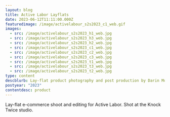 ```yaml
---
layout: blog
title: Active Labor Layflats
date: 2023-06-12T11:11:00.000Z
featuredimage: /image/activelabour_s2s2023_c1_web.gif
images:
  - src: /image/activelabour_s2s2023_h1_web.jpg
  - src: /image/activelabour_s2s2023_h3_web.jpg
  - src: /image/activelabour_s2s2023_h2_web.jpg
  - src: /image/activelabour_s2s2023_c1_web.jpg
  - src: /image/activelabour_s2s2023_c2_web.jpg
  - src: /image/activelabour_s2s2023_c3_web.jpg
  - src: /image/activelabour_s2s2023_t1_web.jpg
  - src: /image/activelabour_s2s2023_t3_web.jpg
  - src: /image/activelabour_s2s2023_t2_web.jpg
type: content
descblurb: Lay-flat product photography and post production by Darin Morrison-Beer
postyear: "2023"
contentdesc: product
---
```

Lay-flat e-commerce shoot and editing for Active Labor. Shot at the Knock Twice studio.
